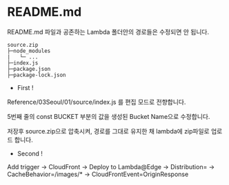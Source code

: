 # README.md

README.md 파일과 공존하는 Lambda 폴더안의 경로들은 수정되면 안 됩니다.
```
source.zip
├─node_modules
|   └─ ...
├─index.js
├─package.json
├─package-lock.json
```

- First !
 
Reference/03Seoul/01/source/index.js 를 편집 모드로 전향합니다.

5번째 줄의 const BUCKET 부분의 값을 생성된 Bucket Name으로 수정합니다.

저장후 source.zip으로 압축시켜, 경로를 그대로 유지한 채 lambda에 zip파일로 업로드 합니다.


- Second !
  
Add trigger -> CloudFront -> Deploy to Lambda@Edge -> Distribution=<ID> -> CacheBehavior=/images/* -> CloudFrontEvent=OriginResponse

